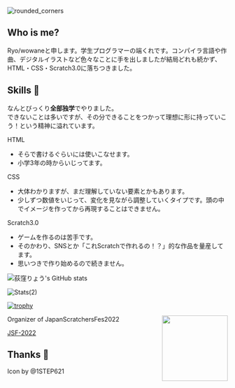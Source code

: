 ![rounded_corners](https://raw.githubusercontent.com/Tsuion/Tsuion/main/Ryowowane%20t.jpg)

## Who is me?
Ryo/wowaneと申します。学生プログラマーの端くれです。コンパイラ言語や作曲、デジタルイラストなど色々なことに手を出しましたが結局どれも続かず、HTML・CSS・Scratch3.0に落ちつきました。
## Skills 📝
なんとびっくり**全部独学**でやりました。  
できないことは多いですが、その分できることをつかって理想に形に持っていこう！という精神に溢れています。   

HTML 
- そらで書けるぐらいには使いこなせます。
- 小学3年の時からいじってます。

CSS 
- 大体わかりますが、まだ理解していない要素とかもあります。
- 少しずつ数値をいじって、変化を見ながら調整していくタイプです。頭の中でイメージを作ってから再現することはできません。

Scratch3.0
- ゲームを作るのは苦手です。
- そのかわり、SNSとか「これScratchで作れるの！？」的な作品を量産してます。
- 思いつきで作り始めるので続きません。

![荻窪りょう's GitHub stats](https://github-readme-stats.vercel.app/api?username=Tsuion)

![Stats(2)](https://github-readme-stats.vercel.app/api/top-langs/?username=Tsuion)

[![trophy](https://github-profile-trophy.vercel.app/?username=Tsuion)](https://github.com/ryo-ma/github-profile-trophy)

<img src ="https://user-images.githubusercontent.com/83564310/159403884-d0b8d125-3b94-4700-bd56-d311344ac8ce.png" align=right width="150px">

Organizer of JapanScratchersFes2022

[JSF-2022](https://github.com/JSF-2022)

## Thanks 💖

Icon by @1STEP621
